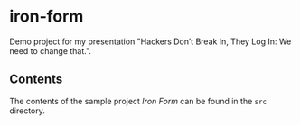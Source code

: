# iron-form

Demo project for my presentation "Hackers Don’t Break In, They Log In: We need to change that.".

## Contents

The contents of the sample project _Iron Form_ can be found in the `src` directory.
